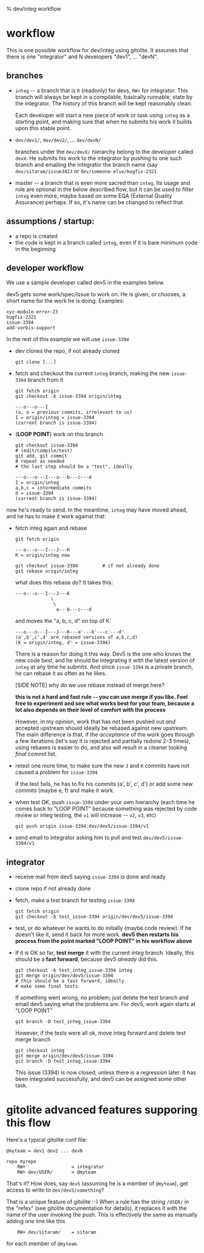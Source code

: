 % dev/integ workflow

# workflow

This is one possible workflow for dev/integ using gitolite.  It assumes that
there is one "integrator" and N developers "dev1", ... "devN".

## branches

  * `integ` -- a branch that is `R` (readonly) for devs, `RW+` for integrator.
    This branch will always be kept in a compilable, basically runnable, state
    by the integrator.  The history of this branch will be kept reasonably
    clean.

    Each developer will start a new piece of work or task using `integ` as a
    starting point, and making sure that when he submits his work it builds
    upon this stable point.

  * `dev/dev1/`, `dev/dev2/`, ... `dev/devN/`

    branches under the `dev/devX/` hierarchy belong to the developer called
    `devX`.  He submits his work to the integrator by pushing to one such
    branch and emailing the integrator the branch name (say
    `dev/sitaram/issue3423` or `dev/someone-else/bugfix-2321`

  * master -- a branch that is even more sacred than `integ`.  Its usage and
    role are optional in the below described flow, but it can be used to
    filter `integ` even more, maybe based on some EQA (External Quality
    Assurance) perhaps.  If so, it's name can be changed to reflect that

## assumptions / startup:

  * a repo is created
  * the code is kept in a branch called `integ`, even if it is bare minimum
    code in the beginning

## developer workflow

We use a sample developer called dev5 in the examples below.

dev5 gets some work/spec/issue to work on.  He is given, or chooses, a short
name for the work he is doing.  Examples:

    xyz-module-error-23
    bugfix-2321
    issue-3394
    add-vorbis-support

In the rest of this example we will use `issue-3394`

  * dev clones the repo, if not already cloned

        git clone [...]

  * fetch and checkout the current `integ` branch, making the new `issue-3394`
    branch from it

        git fetch origin
        git checkout -b issue-3394 origin/integ

        ---o---o---I
        (o, o = previous commits, irrelevant to us)
        I = origin/integ = issue-3394
        (current branch is issue-3394)

  * (**LOOP POINT**) work on this branch

        git checkout issue-3394
        # (edit/compile/test)
        git add, git commit
        # repeat as needed
        # the last step should be a "test", ideally

        ---o---o---I---a---b---c---d
        I = origin/integ
        a,b,c = intermediate commits
        d = issue-3394
        (current branch is issue-3394)

now he's ready to send.  In the meantime, `integ` may have moved ahead, and he
has to make it work against that:

  * fetch integ again and rebase

        git fetch origin

        ---o---o---I---J---K
        K = origin/integ now

        git checkout issue-3394         # if not already done
        git rebase origin/integ

    what does this rebase do?  It takes this:

        ---o---o---I---J---K
                     \
                      \
                       a---b---c---d

    and moves the "a, b, c, d" on top of K:

        ---o---o---I---J---K---a'---b'---c'---d'
        (a',b',c',d' are rebased versions of a,b,c,d)
        (K = origin/integ, d' = issue-3394)

    There is a reason for doing it this way.  Dev5 is the one who knows the
    new code best, and he should be integrating it with the latest version of
    `integ` at any time he submits.  And since `issue-3394` is a private
    branch, he can rebase it as often as he likes.

    [SIDE NOTE] why do we use rebase instead of merge here?

    **this is not a hard and fast rule -- you can use merge if you like.  Feel
    free to experiment and see what works best for your team, because a lot
    also depends on their level of comfort with the process**

    However, in my opinion, work that has not been pushed out *and* accepted
    upstream should ideally be rebased against new upstream.  The main
    difference is that, if the *acceptance* of the work goes through a few
    iterations (let's say it is rejected and partially redone 2-3 times),
    using rebases is easier to do, and also will result in a cleaner looking
    *final* commit list.

  * retest one more time, to make sure the new `J` and `K` commits have not
    caused a problem for `issue-3394`

    if the test fails, he has to fix his commits (a', b', c', d') or add some
    new commits (maybe e, f) and make it work.

  * when test OK, push `issue-3394` under your own hierarchy (each time he
    comes back to "LOOP POINT" because something was rejected by code review
    or integ testing, the `v1` will increase -- `v2`, `v3`, etc)

        git push origin issue-3394:dev/dev5/issue-3394/v1

  * send email to integrator asking him to pull and test
    `dev/dev5/issue-3394/v1`

## integrator

  * receive mail from dev5 saying `issue-3394` is done and ready

  * clone repo if not already done

  * fetch, make a test branch for testing `issue-3394`

        git fetch origin
        git checkout -b test_issue-3394 origin/dev/dev5/issue-3394

  * test, or do whatever he wants to do initially (maybe code review).  If he
    doesn't like it, send it back for more work.  **dev5 then restarts his
    process from the point marked "LOOP POINT" in his workflow above**

  * if it is OK so far, **test merge** it with the current *integ* branch.
    Ideally, this should be a **fast forward**, because dev5 *already* did
    this.

        git checkout -b test_integ_issue-3394 integ
        git merge origin/dev/dev5/issue-3394
        # this should be a fast forward, ideally
        # make some final tests

    If something went wrong, no problem; just delete the test branch and email
    dev5 saying what the problems are.  For dev5, work again starts at "LOOP
    POINT"

        git branch -D test_integ_issue-3394

    However, if the tests were all ok, move integ forward and delete test
    merge branch

        git checkout integ
        git merge origin/dev/dev5/issue-3394
        git branch -D test_integ_issue-3394

    This issue (3394) is now closed, unless there is a regression later.  It
    has been integrated successfully, and dev5 can be assigned some other
    task.

# gitolite advanced features supporing this flow

Here's a typical gitolite conf file:

    @myteam = dev1 dev2 ... devN

    repo myrepo
        RW+                 = integrator
        RW+ dev/USER/       = @myteam

That's it?  How does, say `dev5` (assuming he is a member of `@myteam`), get
access to write to `dev/dev5/something`?

That is a unique feature of gitolite :-)  When a rule has the string `/USER/`
in the "refex" (see gitolite documentation for details), it replaces it with
the name of the user invoking the push.  This is effectively the same as
manually adding one line like this

        RW+ dev/sitaram/    = sitaram

for each member of `@myteam`.

